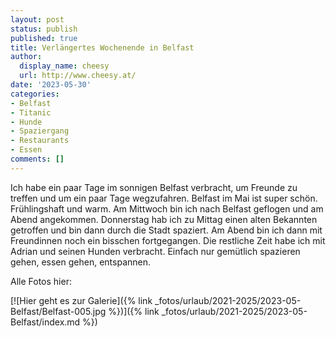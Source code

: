 ```yaml
---
layout: post
status: publish
published: true
title: Verlängertes Wochenende in Belfast
author:
  display_name: cheesy
  url: http://www.cheesy.at/
date: '2023-05-30'
categories:
- Belfast
- Titanic
- Hunde
- Spaziergang
- Restaurants
- Essen
comments: []
---
```

Ich habe ein paar Tage im sonnigen Belfast verbracht, um Freunde zu treffen und um ein paar Tage wegzufahren. Belfast im Mai ist super schön. Frühlingshaft und warm. Am Mittwoch bin ich nach Belfast geflogen und am Abend angekommen. Donnerstag hab ich zu Mittag einen alten Bekannten getroffen und bin dann durch die Stadt spaziert. Am Abend bin ich dann mit Freundinnen noch ein bisschen fortgegangen. Die restliche Zeit habe ich mit Adrian und seinen Hunden verbracht. Einfach nur gemütlich spazieren gehen, essen gehen, entspannen.

Alle Fotos hier:

[![Hier geht es zur Galerie]({% link _fotos/urlaub/2021-2025/2023-05-Belfast/Belfast-005.jpg %})]({% link _fotos/urlaub/2021-2025/2023-05-Belfast/index.md %})
